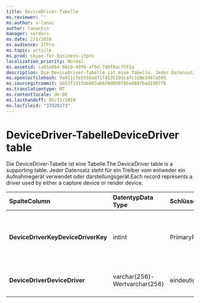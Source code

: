 ```yaml
---
title: DeviceDriver-Tabelle
ms.reviewer: ''
ms.author: v-lanac
author: lanachin
manager: serdars
ms.date: 2/1/2018
ms.audience: ITPro
ms.topic: article
ms.prod: skype-for-business-itpro
localization_priority: Normal
ms.assetid: ca91a0b4-98c0-49f6-af9d-7d0f8ac75f1a
description: Die DeviceDriver-Tabelle ist eine Tabelle. Jeder Datensatz steht für ein Treiber vom entweder ein Aufnahmegerät verwendet oder darstellungsgerät.
ms.openlocfilehash: 9a011c7e555bad71f453510dca7c310e2467a505
ms.sourcegitcommit: bb53f131fabb03a66f0d000f8ba668fbad190778
ms.translationtype: MT
ms.contentlocale: de-DE
ms.lasthandoff: 05/11/2019
ms.locfileid: "33920173"
---
```

# <a name="devicedriver-table"></a><span data-ttu-id="16cb9-104">DeviceDriver-Tabelle</span><span class="sxs-lookup"><span data-stu-id="16cb9-104">DeviceDriver table</span></span>
 
<span data-ttu-id="16cb9-105">Die DeviceDriver-Tabelle ist eine Tabelle.</span><span class="sxs-lookup"><span data-stu-id="16cb9-105">The DeviceDriver table is a supporting table.</span></span> <span data-ttu-id="16cb9-106">Jeder Datensatz steht für ein Treiber vom entweder ein Aufnahmegerät verwendet oder darstellungsgerät.</span><span class="sxs-lookup"><span data-stu-id="16cb9-106">Each record represents a driver used by either a capture device or render device.</span></span>
  
|<span data-ttu-id="16cb9-107">**Spalte**</span><span class="sxs-lookup"><span data-stu-id="16cb9-107">**Column**</span></span>|<span data-ttu-id="16cb9-108">**Datentyp**</span><span class="sxs-lookup"><span data-stu-id="16cb9-108">**Data Type**</span></span>|<span data-ttu-id="16cb9-109">**Schlüssel/Index**</span><span class="sxs-lookup"><span data-stu-id="16cb9-109">**Key/Index**</span></span>|<span data-ttu-id="16cb9-110">**Details**</span><span class="sxs-lookup"><span data-stu-id="16cb9-110">**Details**</span></span>|
|:-----|:-----|:-----|:-----|
|<span data-ttu-id="16cb9-111">**DeviceDriverKey**</span><span class="sxs-lookup"><span data-stu-id="16cb9-111">**DeviceDriverKey**</span></span> <br/> |<span data-ttu-id="16cb9-112">int</span><span class="sxs-lookup"><span data-stu-id="16cb9-112">int</span></span>  <br/> |<span data-ttu-id="16cb9-113">Primary</span><span class="sxs-lookup"><span data-stu-id="16cb9-113">Primary</span></span>  <br/> |<span data-ttu-id="16cb9-114">Eindeutige Zahl, die diesen gerätetreiberdatensatz identifiziert.</span><span class="sxs-lookup"><span data-stu-id="16cb9-114">Unique number identifying this device driver record.</span></span>  <br/> |
|<span data-ttu-id="16cb9-115">**DeviceDriver**</span><span class="sxs-lookup"><span data-stu-id="16cb9-115">**DeviceDriver**</span></span> <br/> |<span data-ttu-id="16cb9-116">varchar(256)-Wert</span><span class="sxs-lookup"><span data-stu-id="16cb9-116">varchar(256)</span></span>  <br/> |<span data-ttu-id="16cb9-117">eindeutige</span><span class="sxs-lookup"><span data-stu-id="16cb9-117">unique</span></span>  <br/> |<span data-ttu-id="16cb9-118">Name des Aufnahmegeräts-Treiber.</span><span class="sxs-lookup"><span data-stu-id="16cb9-118">Device driver name.</span></span>  <br/> |
   

